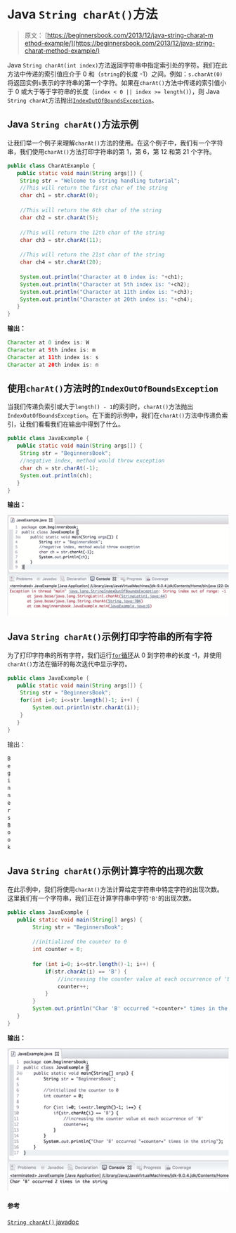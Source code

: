 # Java `String charAt()`方法

> 原文： [https://beginnersbook.com/2013/12/java-string-charat-m​​ethod-example/](https://beginnersbook.com/2013/12/java-string-charat-method-example/)

Java `String charAt(int index)`方法返回字符串中指定索引处的字符。我们在此方法中传递的索引值应介于 0 和（`string`的长度 -1）之间。例如：`s.charAt(0)`将返回实例`s`表示的字符串的第一个字符。如果在`charAt()`方法中传递的索引值小于 0 或大于等于字符串的长度（`index < 0 || index >= length()`），则 Java `String charAt`方法抛出[`IndexOutOfBoundsException`](https://docs.oracle.com/javase/7/docs/api/java/lang/IndexOutOfBoundsException.html)。

## Java `String charAt()`方法示例

让我们举一个例子来理解`charAt()`方法的使用。在这个例子中，我们有一个字符串，我们使用`charAt()`方法打印字符串的第 1，第 6，第 12 和第 21 个字符。

```java
public class CharAtExample {
   public static void main(String args[]) {
	String str = "Welcome to string handling tutorial";
	//This will return the first char of the string
	char ch1 = str.charAt(0);

	//This will return the 6th char of the string
	char ch2 = str.charAt(5);

	//This will return the 12th char of the string
	char ch3 = str.charAt(11);

	//This will return the 21st char of the string
	char ch4 = str.charAt(20);

	System.out.println("Character at 0 index is: "+ch1);
	System.out.println("Character at 5th index is: "+ch2);
	System.out.println("Character at 11th index is: "+ch3);
	System.out.println("Character at 20th index is: "+ch4);
   }
}
```

**输出：**

```java
Character at 0 index is: W
Character at 5th index is: m
Character at 11th index is: s
Character at 20th index is: n
```

## 使用`charAt()`方法时的`IndexOutOfBoundsException`

当我们传递负索引或大于`length() - 1`的索引时，`charAt()`方法抛出`IndexOutOfBoundsException`。在下面的示例中，我们在`charAt()`方法中传递负索引，让我们看看我们在输出中得到了什么。

```java
public class JavaExample {
   public static void main(String args[]) {
	String str = "BeginnersBook";
	//negative index, method would throw exception
	char ch = str.charAt(-1);
	System.out.println(ch);
   }
}

```

**输出：**

![Java String charAt method](img/d93232d6e2940a32f9384de24b1060cb.jpg)

## Java `String charAt()`示例打印字符串的所有字符

为了打印字符串的所有字符，我们运行[`for`循环](https://beginnersbook.com/2015/03/for-loop-in-java-with-example/)从 0 到字符串的长度 -1，并使用`charAt()`方法在循环的每次迭代中显示字符。

```java
public class JavaExample {
   public static void main(String args[]) {
	String str = "BeginnersBook";
	for(int i=0; i<=str.length()-1; i++) {
		System.out.println(str.charAt(i));
	}
   }
}
```

输出：

```java
B
e
g
i
n
n
e
r
s
B
o
o
k
```

## Java `String charAt()`示例计算字符的出现次数

在此示例中，我们将使用`charAt()`方法计算给定字符串中特定字符的出现次数。这里我们有一个字符串，我们正在计算字符串中字符`'B'`的出现次数。

```java
public class JavaExample {
   public static void main(String[] args) {  
        String str = "BeginnersBook"; 

        //initialized the counter to 0
        int counter = 0;  

        for (int i=0; i<=str.length()-1; i++) {  
            if(str.charAt(i) == 'B') { 
            	//increasing the counter value at each occurrence of 'B'
                counter++;  
            }  
        }  
        System.out.println("Char 'B' occurred "+counter+" times in the string");  
   }  
}
```

**输出：**

![Java String charAt() example](img/320bc8a455db9a8cc78a80ea76cb7f47.jpg)

#### 参考

[`String charAt()` javadoc](https://docs.oracle.com/javase/7/docs/api/java/lang/String.html#charAt(int))